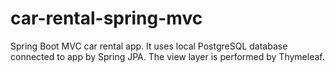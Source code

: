 # car-rental-spring-mvc
Spring Boot MVC car rental app. It uses local PostgreSQL database connected to app by Spring JPA.
The view layer is performed by Thymeleaf. 
